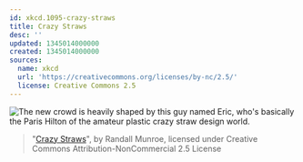 ```yaml
---
id: xkcd.1095-crazy-straws
title: Crazy Straws
desc: ''
updated: 1345014000000
created: 1345014000000
sources:
  name: xkcd
  url: 'https://creativecommons.org/licenses/by-nc/2.5/'
  license: Creative Commons 2.5
---
```

![The new crowd is heavily shaped by this guy named Eric, who's basically the Paris Hilton of the amateur plastic crazy straw design world.](https://imgs.xkcd.com/comics/crazy_straws.png)
> "[Crazy Straws](https://xkcd.com/1095/)", by Randall Munroe, licensed under Creative Commons Attribution-NonCommercial 2.5 License
